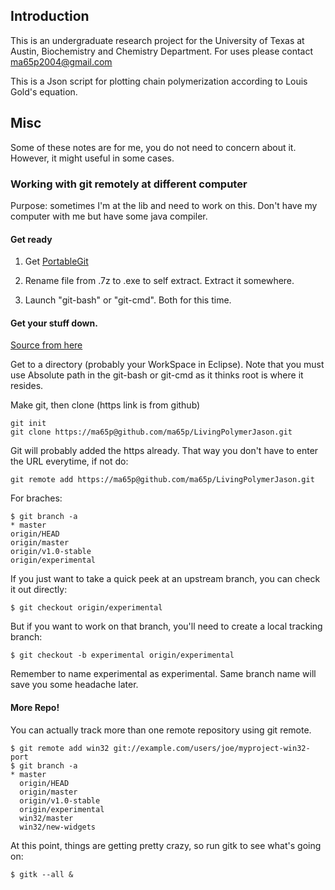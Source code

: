 ## Introduction
This is an undergraduate research project for the University of Texas at Austin, Biochemistry and Chemistry Department. For uses please contact ma65p2004@gmail.com

This is a Json script for plotting chain polymerization according to Louis Gold's equation.

## Misc
Some of these notes are for me, you do not need to concern about it. However, it might useful in some cases. 

### Working with git remotely at different computer
Purpose: sometimes I'm at the lib and need to work on this. Don't have my computer with me but have some java compiler. 

#### Get ready
1. Get [PortableGit](http://code.google.com/p/msysgit/downloads/)

2. Rename file from .7z to .exe to self extract. Extract it somewhere. 

3. Launch "git-bash" or "git-cmd". Both for this time.

#### Get your stuff down. 

[Source from here](http://stackoverflow.com/questions/67699/how-do-i-clone-all-remote-branches-with-git)

Get to a directory (probably your WorkSpace in Eclipse). Note that you must use Absolute path in the git-bash or git-cmd as it thinks root is where it resides.

Make git, then clone (https link is from github)
	
	git init
	git clone https://ma65p@github.com/ma65p/LivingPolymerJason.git

Git will probably added the https already. That way you don't have to enter the URL everytime, if not do:

	git remote add https://ma65p@github.com/ma65p/LivingPolymerJason.git

For braches:

	$ git branch -a
	* master
  	origin/HEAD
  	origin/master
  	origin/v1.0-stable
  	origin/experimental

If you just want to take a quick peek at an upstream branch, you can check it out directly:

	$ git checkout origin/experimental

But if you want to work on that branch, you'll need to create a local tracking branch:

	$ git checkout -b experimental origin/experimental

Remember to name experimental as experimental. Same branch name will save you some headache later. 

#### More Repo!

You can actually track more than one remote repository using git remote.
	
	$ git remote add win32 git://example.com/users/joe/myproject-win32-port
	$ git branch -a
	* master
	  origin/HEAD
	  origin/master
	  origin/v1.0-stable
	  origin/experimental
	  win32/master
	  win32/new-widgets

At this point, things are getting pretty crazy, so run gitk to see what's going on:
	
	$ gitk --all &


	

